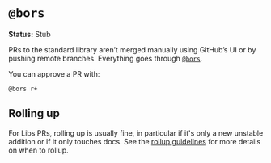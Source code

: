 # `@bors`

**Status:** Stub

PRs to the standard library aren’t merged manually using GitHub’s UI or by pushing remote branches. Everything goes through [`@bors`](https://github.com/rust-lang/homu).

You can approve a PR with:

```ignore
@bors r+
```

## Rolling up

For Libs PRs, rolling up is usually fine, in particular if it's only a new unstable addition or if it only touches docs. See the [rollup guidelines](https://forge.rust-lang/org/compiler/reviews.md#rollups) for more details on when to rollup.

